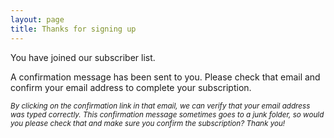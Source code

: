 ```yaml
---
layout: page
title: Thanks for signing up
---
```


You have joined our subscriber list.

A confirmation message has been sent to you. Please check that email and confirm your email address to complete your subscription.

<small><i>By clicking on the confirmation link in that email, we can verify that your email address was typed correctly. This confirmation message sometimes goes to a junk folder, so would you please check that and make sure you confirm the subscription? Thank you!</i></small> 

